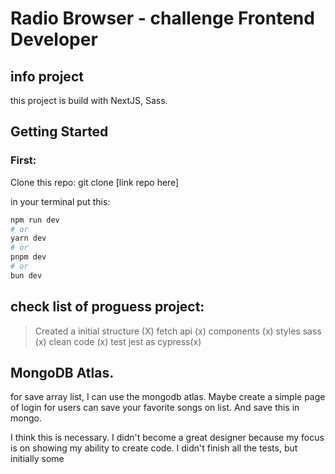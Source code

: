 # Radio Browser - challenge Frontend Developer

## info project
this project is build with
NextJS, Sass.

## Getting Started

### First:

Clone this repo: git clone [link repo here]

in your terminal put this:

```bash
npm run dev
# or
yarn dev
# or
pnpm dev
# or
bun dev
```

## check list of proguess project:
> Created a initial structure (X)
> fetch api (x)
> components (x)
> styles sass (x)
> clean code (x)
> test jest as cypress(x)

## MongoDB Atlas.
for save array list, I can use the mongodb atlas. 
Maybe create a simple page of login for users can save your favorite songs on list.
And save this in mongo.

I think this is necessary. I didn't become a great designer because my focus is on showing my ability to create code. I didn't finish all the tests, but initially some

